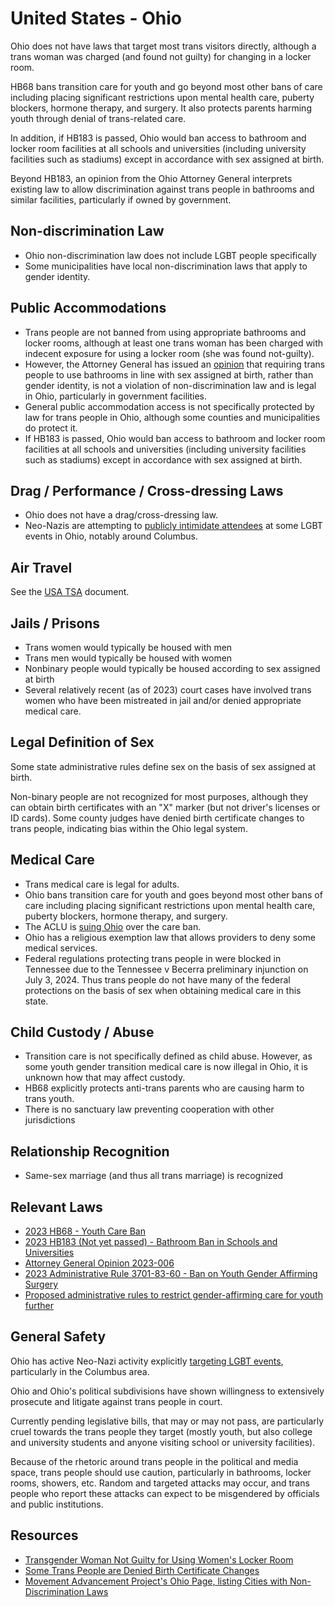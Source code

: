 # United States - Ohio

Ohio does not have laws that target most trans visitors directly,
although a trans woman was charged (and found not guilty) for changing
in a locker room.

HB68 bans transition care for youth and go beyond most other bans of care
including placing significant restrictions upon mental health care,
puberty blockers, hormone therapy, and surgery. It also protects parents
harming youth through denial of trans-related care.

In addition, if HB183 is passed, Ohio would ban access to bathroom
and locker room facilities at all schools and universities (including
university facilities such as stadiums) except in accordance with sex
assigned at birth.

Beyond HB183, an opinion from the Ohio Attorney General interprets
existing law to allow discrimination against trans people in bathrooms
and similar facilities, particularly if owned by government.

## Non-discrimination Law

 * Ohio non-discrimination law does not include LGBT people specifically
 * Some municipalities have local non-discrimination laws that apply to
   gender identity.

## Public Accommodations

 * Trans people are not banned from using appropriate bathrooms and locker
   rooms, although at least one trans woman has been charged with
   indecent exposure for using a locker room (she was found not-guilty).
 * However, the Attorney General has issued an
   [opinion](https://www.ohioattorneygeneral.gov/getattachment/f10767a2-2cf3-4844-b943-90a503dc4c52/2023-006.aspx)
   that requiring trans people to use bathrooms in line with sex
   assigned at birth, rather than gender identity, is not a violation of
   non-discrimination law and is legal in Ohio, particularly in
   government facilities.
 * General public accommodation access is not specifically protected by law
   for trans people in Ohio, although some counties and municipalities
   do protect it.
 * If HB183 is passed, Ohio would ban access to bathroom
   and locker room facilities at all schools and universities (including
   university facilities such as stadiums) except in accordance with sex
   assigned at birth.

## Drag / Performance / Cross-dressing Laws

 * Ohio does not have a drag/cross-dressing law.
 * Neo-Nazis are attempting to [publicly intimidate
   attendees](https://www.dispatch.com/story/news/state/2023/09/11/neo-nazi-blood-tribe-claims-it-has-launched-an-ohio-chapter/70602182007/)
   at some LGBT events in Ohio, notably around Columbus.

## Air Travel

See the [USA TSA](notes/tsa.md) document.

## Jails / Prisons

 * Trans women would typically be housed with men
 * Trans men would typically be housed with women
 * Nonbinary people would typically be housed according to sex
   assigned at birth
 * Several relatively recent (as of 2023) court cases have involved
   trans women who have been mistreated in jail and/or denied
   appropriate medical care.

## Legal Definition of Sex

Some state administrative rules define sex on the basis of sex assigned at
birth.

Non-binary people are not recognized for most purposes, although they
can obtain birth certificates with an "X" marker (but not driver's
licenses or ID cards). Some county judges have denied birth certificate
changes to trans people, indicating bias within the Ohio legal system.

## Medical Care

 * Trans medical care is legal for adults.
 * Ohio bans transition care for youth and goes beyond most other bans of
   care including placing significant restrictions upon mental health
   care, puberty blockers, hormone therapy, and surgery.
 * The ACLU is [suing
   Ohio](https://www.acluohio.org/en/press-releases/aclu-ohio-preparing-lawsuit-challenging-hb-68)
   over the care ban.
 * Ohio has a religious exemption law that allows providers to deny some
   medical services.
 * Federal regulations protecting trans people in were blocked in
   Tennessee due to the Tennessee v Becerra preliminary injunction on
   July 3, 2024. Thus trans people do not have many of the federal
   protections on the basis of sex when obtaining medical care in this
   state.

## Child Custody / Abuse

 * Transition care is not specifically defined as child abuse. However,
   as some youth gender transition medical care is now illegal in Ohio,
   it is unknown how that may affect custody.
 * HB68 explicitly protects anti-trans parents who are causing harm to
   trans youth.
 * There is no sanctuary law preventing cooperation with other
   jurisdictions
 
## Relationship Recognition

 * Same-sex marriage (and thus all trans marriage) is recognized

## Relevant Laws

 * [2023 HB68 - Youth Care Ban](https://www.legislature.ohio.gov/legislation/135/hb68)
 * [2023 HB183 (Not yet passed) - Bathroom Ban in Schools and Universities](https://www.legislature.ohio.gov/legislation/135/hb183)
 * [Attorney General Opinion 2023-006](https://www.ohioattorneygeneral.gov/getattachment/f10767a2-2cf3-4844-b943-90a503dc4c52/2023-006.aspx)
 * [2023 Administrative Rule 3701-83-60 - Ban on Youth Gender Affirming Surgery](https://www.registerofohio.state.oh.us/pdfs/3701/0/83/3701-83-60_PH_EM_NE_RU_20240105_1308.pdf)
 * [Proposed administrative rules to restrict gender-affirming care for youth further](https://odh.ohio.gov/wps/wcm/connect/gov/9b217d95-bcc9-483f-8771-f4786bb93b56/Combined+to+Post.pdf?MOD=AJPERES&CONVERT_TO=url&CACHEID=ROOTWORKSPACE.Z18_M1HGGIK0N0JO00QO9DDDDM3000-9b217d95-bcc9-483f-8771-f4786bb93b56-oS58U7u)

## General Safety

Ohio has active Neo-Nazi activity explicitly [targeting LGBT
events](https://www.dispatch.com/story/news/state/2023/09/11/neo-nazi-blood-tribe-claims-it-has-launched-an-ohio-chapter/70602182007/),
particularly in the Columbus area.

Ohio and Ohio's political subdivisions have shown willingness to
extensively prosecute and litigate against trans people in court.

Currently pending legislative bills, that may or may not pass, are
particularly cruel towards the trans people they target (mostly youth,
but also college and university students and anyone visiting school or
university facilities).

Because of the rhetoric around trans people in the political and media
space, trans people should use caution, particularly in bathrooms,
locker rooms, showers, etc.  Random and targeted attacks may occur, and
trans people who report these attacks can expect to be misgendered by
officials and public institutions.

## Resources

 * [Transgender Woman Not Guilty for Using Women's Locker Room](https://www.advocate.com/news/transgender-woman-locker-not-guilty)
 * [Some Trans People are Denied Birth Certificate Changes](https://www.news5cleveland.com/news/politics/ohio-politics/birth-certificate-gender-changes-for-trans-ohioans-are-at-discretion-of-judges-in-each-county)
 * [Movement Advancement Project's Ohio Page, listing Cities with Non-Discrimination Laws](https://www.lgbtmap.org/equality_maps/profile_state/OH)
